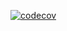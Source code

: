 [![codecov](https://codecov.io/gh/MyCompany/mycompany-ng-youtube-player/branch/master/graph/badge.svg?token=K0B355423X3)](https://codecov.io/gh/MyCompany/mycompany-ng-youtube-player)